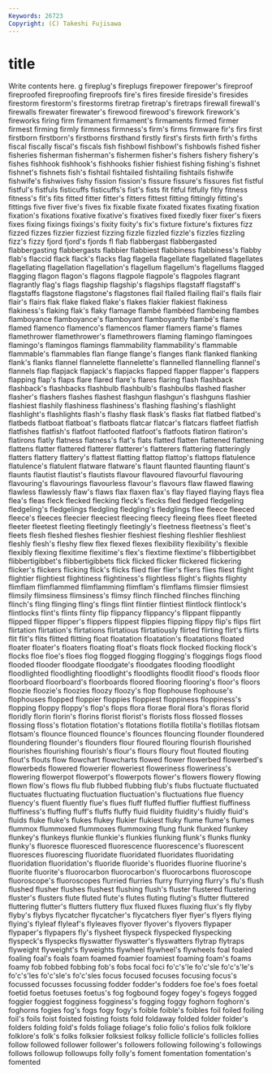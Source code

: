 ```yaml
---
Keywords: 26723 
Copyright: (C) Takeshi Fujisawa
---
```


# title

Write contents here.
g fireplug's fireplugs firepower firepower's fireproof fireproofed fireproofing
fireproofs fire's fires fireside fireside's firesides firestorm firestorm's firestorms firetrap
firetrap's firetraps firewall firewall's firewalls firewater firewater's firewood firewood's firework
firework's fireworks firing firm firmament firmament's firmaments firmed firmer firmest
firming firmly firmness firmness's firm's firms firmware fir's firs first
firstborn firstborn's firstborns firsthand firstly first's firsts firth firth's firths
fiscal fiscally fiscal's fiscals fish fishbowl fishbowl's fishbowls fished fisher
fisheries fisherman fisherman's fishermen fisher's fishers fishery fishery's fishes fishhook
fishhook's fishhooks fishier fishiest fishing fishing's fishnet fishnet's fishnets fish's
fishtail fishtailed fishtailing fishtails fishwife fishwife's fishwives fishy fission fission's
fissure fissure's fissures fist fistful fistful's fistfuls fisticuffs fisticuffs's fist's
fists fit fitful fitfully fitly fitness fitness's fit's fits fitted
fitter fitter's fitters fittest fitting fittingly fitting's fittings five fiver
five's fives fix fixable fixate fixated fixates fixating fixation fixation's
fixations fixative fixative's fixatives fixed fixedly fixer fixer's fixers fixes
fixing fixings fixings's fixity fixity's fix's fixture fixture's fixtures fizz
fizzed fizzes fizzier fizziest fizzing fizzle fizzled fizzle's fizzles fizzling
fizz's fizzy fjord fjord's fjords fl flab flabbergast flabbergasted flabbergasting
flabbergasts flabbier flabbiest flabbiness flabbiness's flabby flab's flaccid flack flack's
flacks flag flagella flagellate flagellated flagellates flagellating flagellation flagellation's flagellum
flagellum's flagellums flagged flagging flagon flagon's flagons flagpole flagpole's flagpoles
flagrant flagrantly flag's flags flagship flagship's flagships flagstaff flagstaff's flagstaffs
flagstone flagstone's flagstones flail flailed flailing flail's flails flair flair's
flairs flak flake flaked flake's flakes flakier flakiest flakiness flakiness's
flaking flak's flaky flamage flambé flambéed flambeing flambes flamboyance flamboyance's
flamboyant flamboyantly flambé's flame flamed flamenco flamenco's flamencos flamer flamers
flame's flames flamethrower flamethrower's flamethrowers flaming flamingo flamingoes flamingo's flamingos
flamings flammability flammability's flammable flammable's flammables flan flange flange's flanges
flank flanked flanking flank's flanks flannel flannelette flannelette's flannelled flannelling
flannel's flannels flap flapjack flapjack's flapjacks flapped flapper flapper's flappers
flapping flap's flaps flare flared flare's flares flaring flash flashback
flashback's flashbacks flashbulb flashbulb's flashbulbs flashed flasher flasher's flashers flashes
flashest flashgun flashgun's flashguns flashier flashiest flashily flashiness flashiness's flashing
flashing's flashlight flashlight's flashlights flash's flashy flask flask's flasks flat
flatbed flatbed's flatbeds flatboat flatboat's flatboats flatcar flatcar's flatcars flatfeet
flatfish flatfishes flatfish's flatfoot flatfooted flatfoot's flatfoots flatiron flatiron's flatirons
flatly flatness flatness's flat's flats flatted flatten flattened flattening flattens
flatter flattered flatterer flatterer's flatterers flattering flatteringly flatters flattery flattery's
flattest flatting flattop flattop's flattops flatulence flatulence's flatulent flatware flatware's
flaunt flaunted flaunting flaunt's flaunts flautist flautist's flautists flavour flavoured
flavourful flavouring flavouring's flavourings flavourless flavour's flavours flaw flawed flawing
flawless flawlessly flaw's flaws flax flaxen flax's flay flayed flaying
flays flea flea's fleas fleck flecked flecking fleck's flecks fled
fledged fledgeling fledgeling's fledgelings fledgling fledgling's fledglings flee fleece fleeced
fleece's fleeces fleecier fleeciest fleecing fleecy fleeing flees fleet fleeted
fleeter fleetest fleeting fleetingly fleetingly's fleetness fleetness's fleet's fleets flesh
fleshed fleshes fleshier fleshiest fleshing fleshlier fleshliest fleshly flesh's fleshy
flew flex flexed flexes flexibility flexibility's flexible flexibly flexing flexitime
flexitime's flex's flextime flextime's flibbertigibbet flibbertigibbet's flibbertigibbets flick flicked flicker
flickered flickering flicker's flickers flicking flick's flicks flied flier flier's
fliers flies fliest flight flightier flightiest flightiness flightiness's flightless flight's
flights flighty flimflam flimflammed flimflamming flimflam's flimflams flimsier flimsiest flimsily
flimsiness flimsiness's flimsy flinch flinched flinches flinching flinch's fling flinging
fling's flings flint flintier flintiest flintlock flintlock's flintlocks flint's flints
flinty flip flippancy flippancy's flippant flippantly flipped flipper flipper's flippers
flippest flippies flipping flippy flip's flips flirt flirtation flirtation's flirtations
flirtatious flirtatiously flirted flirting flirt's flirts flit flit's flits flitted
flitting float floatation floatation's floatations floated floater floater's floaters floating
float's floats flock flocked flocking flock's flocks floe floe's floes
flog flogged flogging flogging's floggings flogs flood flooded flooder floodgate
floodgate's floodgates flooding floodlight floodlighted floodlighting floodlight's floodlights floodlit flood's
floods floor floorboard floorboard's floorboards floored flooring flooring's floor's floors
floozie floozie's floozies floozy floozy's flop flophouse flophouse's flophouses flopped
floppier floppies floppiest floppiness floppiness's flopping floppy floppy's flop's flops
flora florae floral flora's floras florid floridly florin florin's florins
florist florist's florists floss flossed flosses flossing floss's flotation flotation's
flotations flotilla flotilla's flotillas flotsam flotsam's flounce flounced flounce's flounces
flouncing flounder floundered floundering flounder's flounders flour floured flouring flourish
flourished flourishes flourishing flourish's flour's flours floury flout flouted flouting
flout's flouts flow flowchart flowcharts flowed flower flowerbed flowerbed's flowerbeds
flowered flowerier floweriest floweriness floweriness's flowering flowerpot flowerpot's flowerpots flower's
flowers flowery flowing flown flow's flows flu flub flubbed flubbing
flub's flubs fluctuate fluctuated fluctuates fluctuating fluctuation fluctuation's fluctuations flue
fluency fluency's fluent fluently flue's flues fluff fluffed fluffier fluffiest
fluffiness fluffiness's fluffing fluff's fluffs fluffy fluid fluidity fluidity's fluidly
fluid's fluids fluke fluke's flukes flukey flukier flukiest fluky flume
flume's flumes flummox flummoxed flummoxes flummoxing flung flunk flunked flunkey
flunkey's flunkeys flunkie flunkie's flunkies flunking flunk's flunks flunky flunky's
fluoresce fluoresced fluorescence fluorescence's fluorescent fluoresces fluorescing fluoridate fluoridated fluoridates
fluoridating fluoridation fluoridation's fluoride fluoride's fluorides fluorine fluorine's fluorite fluorite's
fluorocarbon fluorocarbon's fluorocarbons fluoroscope fluoroscope's fluoroscopes flurried flurries flurry flurrying
flurry's flu's flush flushed flusher flushes flushest flushing flush's fluster
flustered flustering fluster's flusters flute fluted flute's flutes fluting fluting's
flutter fluttered fluttering flutter's flutters fluttery flux fluxed fluxes fluxing
flux's fly flyby flyby's flybys flycatcher flycatcher's flycatchers flyer flyer's
flyers flying flying's flyleaf flyleaf's flyleaves flyover flyover's flyovers flypaper
flypaper's flypapers fly's flysheet flyspeck flyspecked flyspecking flyspeck's flyspecks flyswatter
flyswatter's flyswatters flytrap flytraps flyweight flyweight's flyweights flywheel flywheel's flywheels
foal foaled foaling foal's foals foam foamed foamier foamiest foaming
foam's foams foamy fob fobbed fobbing fob's fobs focal foci
fo'c's'le fo'c'sle fo'c's'le's fo'c's'les fo'c'sle's fo'c'sles focus focused focuses focusing
focus's focussed focusses focussing fodder fodder's fodders foe foe's foes
foetal foetid foetus foetuses foetus's fog fogbound fogey fogey's fogeys
fogged foggier foggiest fogginess fogginess's fogging foggy foghorn foghorn's foghorns
fogies fog's fogs fogy fogy's foible foible's foibles foil foiled
foiling foil's foils foist foisted foisting foists fold foldaway folded
folder folder's folders folding fold's folds foliage foliage's folio folio's
folios folk folklore folklore's folk's folks folksier folksiest folksy follicle
follicle's follicles follies follow followed follower follower's followers following following's
followings follows followup followups folly folly's foment fomentation fomentation's fomented
